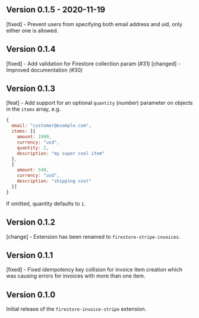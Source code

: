 ## Version 0.1.5 - 2020-11-19

[fixed] - Prevent users from specifying both email address and uid, only either one is allowed.

## Version 0.1.4

[fixed] - Add validation for Firestore collection param (#31)
[changed] - Improved documentation (#30)

## Version 0.1.3

[feat] - Add support for an optional `quantity` (_number_) parameter on objects in the `items` array, e.g.

```js
{
  email: "customer@example.com",
  items: [{
    amount: 1999,
    currency: "usd",
    quantity: 2,
    description: "my super cool item"
  },
  {
    amount: 540,
    currency: "usd",
    description: "shipping cost"
  }]
}
```

If omitted, quantity defaults to `1`.

## Version 0.1.2

[change] - Extension has been renamed to `firestore-stripe-invoices`.

## Version 0.1.1

[fixed] - Fixed idempotency key collision for invoice item creation which was causing errors for invoices with more than one item.

## Version 0.1.0

Initial release of the `firestore-invoice-stripe` extension.
